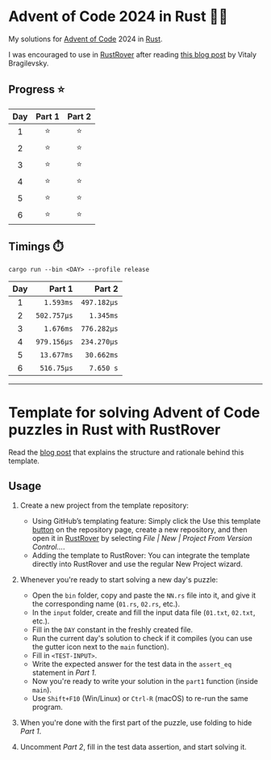 # Advent of Code 2024 in Rust :christmas_tree::crab:

My solutions for [Advent of Code](https://adventofcode.com/2024) 2024 in [Rust](https://www.rust-lang.org/).

I was encouraged to use in [RustRover](https://www.jetbrains.com/rust/) after
reading [this blog post](https://blog.jetbrains.com/rust/2024/11/29/advent-of-code-in-rust-for-the-rest-of-us/)
by Vitaly Bragilevsky.

## Progress :star:

| Day | Part 1 | Part 2 |
|:---:|:------:|:------:|
|  1  | :star: | :star: |
|  2  | :star: | :star: |
|  3  | :star: | :star: |
|  4  | :star: | :star: |
|  5  | :star: | :star: |
|  6  | :star: | :star: |

## Timings :stopwatch:

`cargo run --bin <DAY> --profile release`

| Day |      Part 1 |      Part 2 |
|:---:|------------:|------------:|
|  1  |   `1.593ms` | `497.182µs` |
|  2  | `502.757µs` |   `1.345ms` |
|  3  |   `1.676ms` | `776.282µs` |
|  4  | `979.156µs` | `234.270µs` |
|  5  |  `13.677ms` |  `30.662ms` |
|  6  |  `516.75µs` |   `7.650 s` |

***

# Template for solving Advent of Code puzzles in Rust with RustRover

Read the [blog post](https://blog.jetbrains.com/rust/2024/11/29/advent-of-code-in-rust-for-the-rest-of-us/) that
explains the structure and rationale behind this template.

## Usage

1. Create a new project from the template repository:
    - Using GitHub’s templating feature: Simply click the Use this
      template [button](https://github.com/new?template_name=advent-of-code-rust-template&template_owner=bravit) on the
      repository page, create a new repository, and then open it in [RustRover](https://www.jetbrains.com/rust/) by
      selecting *File | New | Project From Version Control…*.
    - Adding the template to RustRover: You can integrate the template directly into RustRover and use the regular New
      Project wizard.

2. Whenever you're ready to start solving a new day's puzzle:
    - Open the `bin` folder, copy and paste the `NN.rs` file into it, and give it the corresponding name (`01.rs`,
      `02.rs`, etc.).
    - In the `input` folder, create and fill the input data file (`01.txt`, `02.txt`, etc.).
    - Fill in the `DAY` constant in the freshly created file.
    - Run the current day's solution to check if it compiles (you can use the gutter icon next to the `main` function).
    - Fill in `<TEST-INPUT>`.
    - Write the expected answer for the test data in the `assert_eq` statement in *Part 1*.
    - Now you're ready to write your solution in the `part1` function (inside `main`).
    - Use `Shift+F10` (Win/Linux) or `Ctrl-R` (macOS) to re-run the same program.

3. When you're done with the first part of the puzzle, use folding to hide *Part 1*.

4. Uncomment *Part 2*, fill in the test data assertion, and start solving it.
